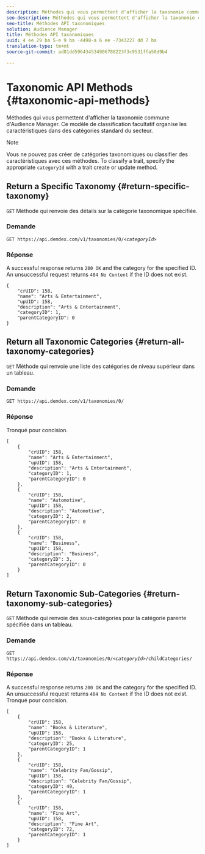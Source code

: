 ```yaml
---
description: Méthodes qui vous permettent d'afficher la taxonomie commune d'Audience Manager. Ce modèle de classification facultatif organise les caractéristiques dans des catégories standard du secteur.
seo-description: Méthodes qui vous permettent d'afficher la taxonomie commune d'Audience Manager. Ce modèle de classification facultatif organise les caractéristiques dans des catégories standard du secteur.
seo-title: Méthodes API taxonomiques
solution: Audience Manager
title: Méthodes API taxonomiques
uuid: 4 ee 29 ba 5-e 9 ba -4498-a 6 ee -7343227 dd 7 ba
translation-type: tm+mt
source-git-commit: ad81dd596434534906788223f3c9531ffa50d9b4

---
```



# Taxonomic API Methods {#taxonomic-api-methods}

Méthodes qui vous permettent d&#39;afficher la taxonomie commune d&#39;Audience Manager. Ce modèle de classification facultatif organise les caractéristiques dans des catégories standard du secteur.

<!-- c_rest_api_taxonomy.xml -->

>[!NOTE]
>
>Vous ne pouvez pas créer de catégories taxonomiques ou classifier des caractéristiques avec ces méthodes. To classify a trait, specify the appropriate `categoryId` with a trait create or update method.

## Return a Specific Taxonomy {#return-specific-taxonomy}

`GET` Méthode qui renvoie des détails sur la catégorie taxonomique spécifiée.

<!-- r_rest_api_taxonomy.xml -->

### Demande

`GET https://api.demdex.com/v1/taxonomies/0/`*`<categoryId>`*

### Réponse

A successful response returns `200 OK` and the category for the specified ID. An unsuccessful request returns `404 No Content` if the ID does not exist.

```
{
    "crUID": 158,
    "name": "Arts & Entertainment",
    "upUID": 158,
    "description": "Arts & Entertainment",
    "categoryID": 1,
    "parentCategoryID": 0
}
```

## Return all Taxonomic Categories {#return-all-taxonomy-categories}

`GET` Méthode qui renvoie une liste des catégories de niveau supérieur dans un tableau.

<!-- r_rest_api_taxonomies.xml -->

### Demande

`GET https://api.demdex.com/v1/taxonomies/0/`

### Réponse

Tronqué pour concision.

```
[
    {
        "crUID": 158,
        "name": "Arts & Entertainment",
        "upUID": 158,
        "description": "Arts & Entertainment",
        "categoryID": 1,
        "parentCategoryID": 0
    },
    {
        "crUID": 158,
        "name": "Automotive",
        "upUID": 158,
        "description": "Automotive",
        "categoryID": 2,
        "parentCategoryID": 0
    },
    {
        "crUID": 158,
        "name": "Business",
        "upUID": 158,
        "description": "Business",
        "categoryID": 3,
        "parentCategoryID": 0
    }
]
```

## Return Taxonomic Sub-Categories {#return-taxonomy-sub-categories}

`GET` Méthode qui renvoie des sous-catégories pour la catégorie parente spécifiée dans un tableau.

<!-- r_rest_api_taxonomy_sub.xml -->

### Demande

`GET https://api.demdex.com/v1/taxonomies/0/`*`<categoryId>`*`/childCategories/`

### Réponse

A successful response returns `200 OK` and the category for the specified ID. An unsuccessful request returns `404 No Content` if the ID does not exist. Tronqué pour concision.

```
[
    {
        "crUID": 158,
        "name": "Books & Literature",
        "upUID": 158,
        "description": "Books & Literature",
        "categoryID": 25,
        "parentCategoryID": 1
    },
    {
        "crUID": 158,
        "name": "Celebrity Fan/Gossip",
        "upUID": 158,
        "description": "Celebrity Fan/Gossip",
        "categoryID": 49,
        "parentCategoryID": 1
    },
    {
        "crUID": 158,
        "name": "Fine Art",
        "upUID": 158,
        "description": "Fine Art",
        "categoryID": 72,
        "parentCategoryID": 1
    }
]
```
